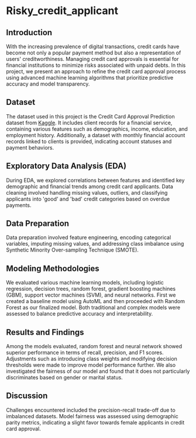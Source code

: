 # Risky_credit_applicant

## Introduction
With the increasing prevalence of digital transactions, credit cards have become not only a popular payment method but also a representation of users' creditworthiness. Managing credit card approvals is essential for financial institutions to minimize risks associated with unpaid debts. In this project, we present an approach to refine the credit card approval process using advanced machine learning algorithms that prioritize predictive accuracy and model transparency.

## Dataset
The dataset used in this project is the Credit Card Approval Prediction dataset from [Kaggle](https://www.kaggle.com/datasets/rikdifos/credit-card-approval-prediction). It includes client records for a financial service, containing various features such as demographics, income, education, and employment history. Additionally, a dataset with monthly financial account records linked to clients is provided, indicating account statuses and payment behaviors.

## Exploratory Data Analysis (EDA)
During EDA, we explored correlations between features and identified key demographic and financial trends among credit card applicants. Data cleaning involved handling missing values, outliers, and classifying applicants into 'good' and 'bad' credit categories based on overdue payments.

## Data Preparation
Data preparation involved feature engineering, encoding categorical variables, imputing missing values, and addressing class imbalance using Synthetic Minority Over-sampling Technique (SMOTE).

## Modeling Methodologies
We evaluated various machine learning models, including logistic regression, decision trees, random forest, gradient boosting machines (GBM), support vector machines (SVM), and neural networks. First we created a baseline model using AutoML and then proceeded with Random Forest as our finalized model. Both traditional and complex models were assessed to balance predictive accuracy and interpretability.

## Results and Findings
Among the models evaluated, random forest and neural network showed superior performance in terms of recall, precision, and F1 scores. Adjustments such as introducing class weights and modifying decision thresholds were made to improve model performance further. We also investigated the fairness of our model and found that it does not particularly discriminates based on gender or marital status.

## Discussion
Challenges encountered included the precision-recall trade-off due to imbalanced datasets. Model fairness was assessed using demographic parity metrics, indicating a slight favor towards female applicants in credit card approval.
